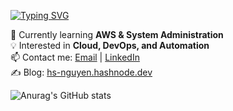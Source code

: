 [![Typing SVG](https://readme-typing-svg.demolab.com?font=Fira+Code&pause=1000&width=435&lines=%23+Hi+there%2C+I'm+Sang+%F0%9F%91%8B)](https://git.io/typing-svg)

🌱 Currently learning **AWS & System Administration**  
💡 Interested in **Cloud, DevOps, and Automation**  
📫 Contact me: [Email](mailto:hs_nguyen@outlook.com) | [LinkedIn](https://linkedin.com/in/nguyen-huu-sang)  
✍ Blog: [hs-nguyen.hashnode.dev](https://hs-nguyen.hashnode.dev/)

![Anurag's GitHub stats](https://github-readme-stats.vercel.app/api?username=nguyen-sang&show_icons=true&theme=transparent&bg_color=00000000)
